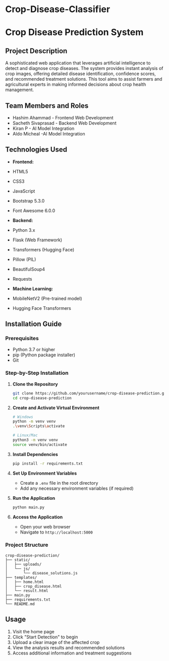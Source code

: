 # Crop-Disease-Classifier

   # Crop Disease Prediction System

   ## Project Description
   A sophisticated web application that leverages artificial intelligence to detect and diagnose crop diseases. The system provides instant analysis of crop images, offering detailed disease identification, confidence scores, and recommended treatment solutions. This tool aims to assist farmers and agricultural experts in making informed decisions about crop health management.

   ## Team Members and Roles
   - Hashim Ahammad - Frontend Web Development
   - Sacheth Sivaprasad - Backend Web Development
   - Kiran P - AI Model Integration
   - Aldo Micheal -AI Model Integration 

   ## Technologies Used
   - **Frontend:**
   - HTML5
   - CSS3
   - JavaScript
   - Bootstrap 5.3.0
   - Font Awesome 6.0.0

   - **Backend:**
   - Python 3.x
   - Flask (Web Framework)
   - Transformers (Hugging Face)
   - Pillow (PIL)
   - BeautifulSoup4
   - Requests

   - **Machine Learning:**
   - MobileNetV2 (Pre-trained model)
   - Hugging Face Transformers

   ## Installation Guide

   ### Prerequisites
   - Python 3.7 or higher
   - pip (Python package installer)
   - Git

   ### Step-by-Step Installation

   1. **Clone the Repository**
      ```bash
      git clone https://github.com/yourusername/crop-disease-prediction.git
      cd crop-disease-prediction
      ```

   2. **Create and Activate Virtual Environment**
      ```bash
      # Windows
      python -m venv venv
      .\venv\Scripts\activate

      # Linux/Mac
      python3 -m venv venv
      source venv/bin/activate
      ```

   3. **Install Dependencies**
      ```bash
      pip install -r requirements.txt
      ```

   4. **Set Up Environment Variables**
      - Create a `.env` file in the root directory
      - Add any necessary environment variables (if required)

   5. **Run the Application**
      ```bash
      python main.py
      ```

   6. **Access the Application**
      - Open your web browser
      - Navigate to `http://localhost:5000`

   ### Project Structure
   ```
   crop-disease-prediction/
   ├── static/
   │   ├── uploads/
   │   └── js/
   │       └── disease_solutions.js
   ├── templates/
   │   ├── home.html
   │   ├── crop_disease.html
   │   └── result.html
   ├── main.py
   ├── requirements.txt
   └── README.md
   ```

   ## Usage
   1. Visit the home page
   2. Click "Start Detection" to begin
   3. Upload a clear image of the affected crop
   4. View the analysis results and recommended solutions
   5. Access additional information and treatment suggestions

